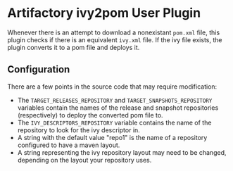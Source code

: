 Artifactory ivy2pom User Plugin
===============================

Whenever there is an attempt to download a nonexistant `pom.xml` file, this
plugin checks if there is an equivalent `ivy.xml` file. If the ivy file exists,
the plugin converts it to a pom file and deploys it.

Configuration
-------------

There are a few points in the source code that may require modification:
- The `TARGET_RELEASES_REPOSITORY` and `TARGET_SNAPSHOTS_REPOSITORY` variables
  contain the names of the release and snapshot repositories (respectively) to
  deploy the converted pom file to.
- The `IVY_DESCRIPTORS_REPOSITORY` variable contains the name of the repository
  to look for the ivy descriptor in.
- A string with the default value "repo1" is the name of a repository configured
  to have a maven layout.
- A string representing the ivy repository layout may need to be changed,
  depending on the layout your repository uses.
